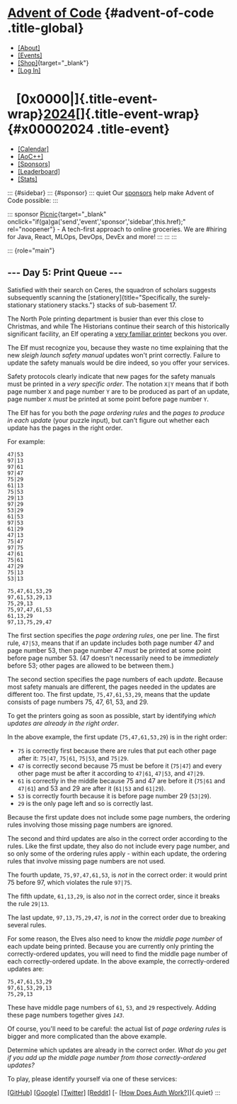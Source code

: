<div>

<div>

# [Advent of Code](/) {#advent-of-code .title-global}

-   [\[About\]](/2024/about)
-   [\[Events\]](/2024/events)
-   [\[Shop\]](https://cottonbureau.com/people/advent-of-code){target="_blank"}
-   [\[Log In\]](/2024/auth/login)

</div>

<div>

#    [0x0000\|]{.title-event-wrap}[2024](/2024)[]{.title-event-wrap} {#x00002024 .title-event}

-   [\[Calendar\]](/2024)
-   [\[AoC++\]](/2024/support)
-   [\[Sponsors\]](/2024/sponsors)
-   [\[Leaderboard\]](/2024/leaderboard)
-   [\[Stats\]](/2024/stats)

</div>

</div>

::: {#sidebar}
::: {#sponsor}
::: quiet
Our [sponsors](/2024/sponsors) help make Advent of Code possible:
:::

::: sponsor
[Picnic](/2024/sponsors/redirect?url=https%3A%2F%2Fjobs%2Epicnic%2Eapp%2Fen%2Ftech%3Futm%5Fsource%3Dadventofcode%26utm%5Fmedium%3Dcareer%26utm%5Fcampaign%3Dadventofcode){target="_blank"
onclick="if(ga)ga('send','event','sponsor','sidebar',this.href);"
rel="noopener"} - A tech-first approach to online groceries. We are
#hiring for Java, React, MLOps, DevOps, DevEx and more!
:::
:::
:::

::: {role="main"}
## \-\-- Day 5: Print Queue \-\--

Satisfied with their search on Ceres, the squadron of scholars suggests
subsequently scanning the
[stationery]{title="Specifically, the surely-stationary stationery stacks."}
stacks of sub-basement 17.

The North Pole printing department is busier than ever this close to
Christmas, and while The Historians continue their search of this
historically significant facility, an Elf operating a [very familiar
printer](/2017/day/1) beckons you over.

The Elf must recognize you, because they waste no time explaining that
the new *sleigh launch safety manual* updates won\'t print correctly.
Failure to update the safety manuals would be dire indeed, so you offer
your services.

Safety protocols clearly indicate that new pages for the safety manuals
must be printed in a *very specific order*. The notation `X|Y` means
that if both page number `X` and page number `Y` are to be produced as
part of an update, page number `X` *must* be printed at some point
before page number `Y`.

The Elf has for you both the *page ordering rules* and the *pages to
produce in each update* (your puzzle input), but can\'t figure out
whether each update has the pages in the right order.

For example:

    47|53
    97|13
    97|61
    97|47
    75|29
    61|13
    75|53
    29|13
    97|29
    53|29
    61|53
    97|53
    61|29
    47|13
    75|47
    97|75
    47|61
    75|61
    47|29
    75|13
    53|13

    75,47,61,53,29
    97,61,53,29,13
    75,29,13
    75,97,47,61,53
    61,13,29
    97,13,75,29,47

The first section specifies the *page ordering rules*, one per line. The
first rule, `47|53`, means that if an update includes both page number
47 and page number 53, then page number 47 *must* be printed at some
point before page number 53. (47 doesn\'t necessarily need to be
*immediately* before 53; other pages are allowed to be between them.)

The second section specifies the page numbers of each *update*. Because
most safety manuals are different, the pages needed in the updates are
different too. The first update, `75,47,61,53,29`, means that the update
consists of page numbers 75, 47, 61, 53, and 29.

To get the printers going as soon as possible, start by identifying
*which updates are already in the right order*.

In the above example, the first update (`75,47,61,53,29`) is in the
right order:

-   `75` is correctly first because there are rules that put each other
    page after it: `75|47`, `75|61`, `75|53`, and `75|29`.
-   `47` is correctly second because 75 must be before it (`75|47`) and
    every other page must be after it according to `47|61`, `47|53`, and
    `47|29`.
-   `61` is correctly in the middle because 75 and 47 are before it
    (`75|61` and `47|61`) and 53 and 29 are after it (`61|53` and
    `61|29`).
-   `53` is correctly fourth because it is before page number 29
    (`53|29`).
-   `29` is the only page left and so is correctly last.

Because the first update does not include some page numbers, the
ordering rules involving those missing page numbers are ignored.

The second and third updates are also in the correct order according to
the rules. Like the first update, they also do not include every page
number, and so only some of the ordering rules apply - within each
update, the ordering rules that involve missing page numbers are not
used.

The fourth update, `75,97,47,61,53`, is *not* in the correct order: it
would print 75 before 97, which violates the rule `97|75`.

The fifth update, `61,13,29`, is also *not* in the correct order, since
it breaks the rule `29|13`.

The last update, `97,13,75,29,47`, is *not* in the correct order due to
breaking several rules.

For some reason, the Elves also need to know the *middle page number* of
each update being printed. Because you are currently only printing the
correctly-ordered updates, you will need to find the middle page number
of each correctly-ordered update. In the above example, the
correctly-ordered updates are:

    75,47,61,53,29
    97,61,53,29,13
    75,29,13

These have middle page numbers of `61`, `53`, and `29` respectively.
Adding these page numbers together gives *`143`*.

Of course, you\'ll need to be careful: the actual list of *page ordering
rules* is bigger and more complicated than the above example.

Determine which updates are already in the correct order. *What do you
get if you add up the middle page number from those correctly-ordered
updates?*

To play, please identify yourself via one of these services:

[\[GitHub\]](/auth/github) [\[Google\]](/auth/google)
[\[Twitter\]](/auth/twitter) [\[Reddit\]](/auth/reddit) [- [\[How Does
Auth Work?\]](/about#faq_auth)]{.quiet}
:::
